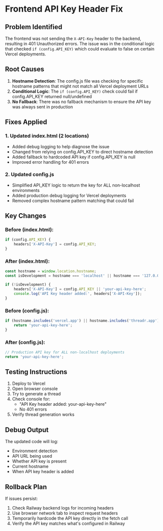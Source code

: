 # Frontend API Key Header Fix

## Problem Identified
The frontend was not sending the `X-API-Key` header to the backend, resulting in 401 Unauthorized errors. The issue was in the conditional logic that checked `if (config.API_KEY)` which could evaluate to false on certain Vercel deployments.

## Root Causes
1. **Hostname Detection**: The config.js file was checking for specific hostname patterns that might not match all Vercel deployment URLs
2. **Conditional Logic**: The `if (config.API_KEY)` check could fail if config.API_KEY returned null/undefined
3. **No Fallback**: There was no fallback mechanism to ensure the API key was always sent in production

## Fixes Applied

### 1. Updated index.html (2 locations)
- Added debug logging to help diagnose the issue
- Changed from relying on config.API_KEY to direct hostname detection
- Added fallback to hardcoded API key if config.API_KEY is null
- Improved error handling for 401 errors

### 2. Updated config.js
- Simplified API_KEY logic to return the key for ALL non-localhost environments
- Added production debug logging for Vercel deployments
- Removed complex hostname pattern matching that could fail

## Key Changes

### Before (index.html):
```javascript
if (config.API_KEY) {
    headers['X-API-Key'] = config.API_KEY;
}
```

### After (index.html):
```javascript
const hostname = window.location.hostname;
const isDevelopment = hostname === 'localhost' || hostname === '127.0.0.1' || hostname.startsWith('192.168.');

if (!isDevelopment) {
    headers['X-API-Key'] = config.API_KEY || 'your-api-key-here';
    console.log('API Key header added:', headers['X-API-Key']);
}
```

### Before (config.js):
```javascript
if (hostname.includes('vercel.app') || hostname.includes('threadr.app')) {
    return 'your-api-key-here';
}
```

### After (config.js):
```javascript
// Production API key for ALL non-localhost deployments
return 'your-api-key-here';
```

## Testing Instructions
1. Deploy to Vercel
2. Open browser console
3. Try to generate a thread
4. Check console for:
   - "API Key header added: your-api-key-here"
   - No 401 errors
5. Verify thread generation works

## Debug Output
The updated code will log:
- Environment detection
- API URL being used
- Whether API key is present
- Current hostname
- When API key header is added

## Rollback Plan
If issues persist:
1. Check Railway backend logs for incoming headers
2. Use browser network tab to inspect request headers
3. Temporarily hardcode the API key directly in the fetch call
4. Verify the API key matches what's configured in Railway